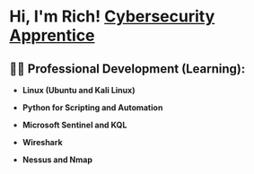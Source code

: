<h1>Hi, I'm Rich!  <a href="https://www.linkedin.com/in/richscaglione/">Cybersecurity Apprentice</a> </h1>

<h2>👨‍💻 Professional Development (Learning):</h2>

- <b>Linux (Ubuntu and Kali Linux)</b>
  
- <b>Python for Scripting and Automation</b>
 
- <b>Microsoft Sentinel and KQL</b>
 
- <b>Wireshark</b>
 
- <b>Nessus and Nmap</b>
 


